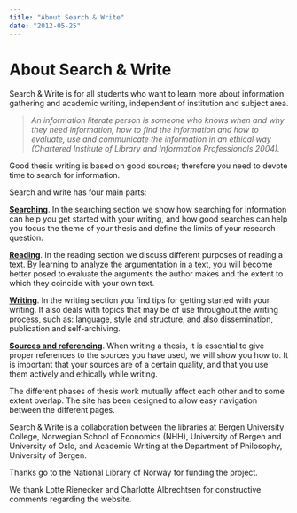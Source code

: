 ```yaml
---
title: "About Search & Write"
date: "2012-05-25"
---
```


# About Search & Write

Search & Write is for all students who want to learn more about information gathering and academic writing, independent of institution and subject area.

> _An information literate person is someone who knows when and why they need information, how to find the information and how to evaluate, use and communicate the information in an ethical way (Chartered Institute of Library and Information Professionals 2004)._

Good thesis writing is based on good sources; therefore you need to devote time to search for information.

Search and write has four main parts:

**[Searching](/en/searching/)**. In the searching section we show how searching for information can help you get started with your writing, and how good searches can help you focus the theme of your thesis and define the limits of your research question.

**[Reading](/en/reading/)**. In the reading section we discuss different purposes of reading a text. By learning to analyze the argumentation in a text, you will become better posed to evaluate the arguments the author makes and the extent to which they coincide with your own text.

**[Writing](/en/writing/)**. In the writing section you find tips for getting started with your writing. It also deals with topics that may be of use throughout the writing process, such as: language, style and structure, and also dissemination, publication and self-archiving.

**[Sources and referencing](/en/sources-and-references/)**. When writing a thesis, it is essential to give proper references to the sources you have used, we will show you how to. It is important that your sources are of a certain quality, and that you use them actively and ethically while writing.

The different phases of thesis work mutually affect each other and to some extent overlap. The site has been designed to allow easy navigation between the different pages.

Search & Write is a collaboration between the libraries at Bergen University College, Norwegian School of Economics (NHH), University of Bergen and University of Oslo, and Academic Writing at the Department of Philosophy, University of Bergen.

Thanks go to the National Library of Norway for funding the project.

We thank Lotte Rienecker and Charlotte Albrechtsen for constructive comments regarding the website.
